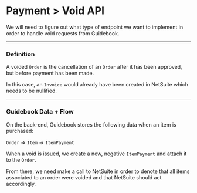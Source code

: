 # Payment > Void API
We will need to figure out what type of endpoint we want to implement in order to handle void requests from Guidebook.

-----------

### Definition
A voided `Order` is the cancellation of an `Order` after it has been approved, but before payment has been made.

In this case, an `Invoice` would already have been created in NetSuite which needs to be nullified.

-------------

### Guidebook Data + Flow
On the back-end, Guidebook stores the following data when an item is purchased:

`Order` => `Item` => `ItemPayment`

When a void is issued, we create a new, negative `ItemPayment` and attach it to the `Order`.

From there, we need make a call to NetSuite in order to denote that all items associated to an order were voided and that NetSuite should act accordingly.
